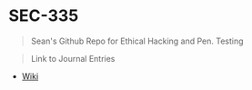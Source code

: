# SEC-335
> Sean's Github Repo for Ethical Hacking and Pen. Testing

> Link to Journal Entries

- [Wiki](https://github.com/seabar24/SEC-335/wiki)
